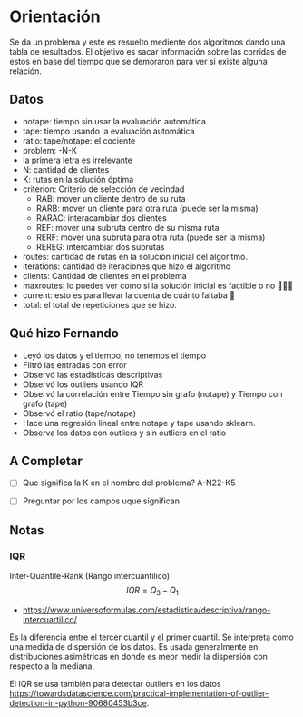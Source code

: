 # Orientación

Se da un problema y este es resuelto mediente dos algoritmos dando una tabla de resultados. El objetivo es sacar información sobre las corridas de estos en base del tiempo que se demoraron para ver si existe alguna relación.

## Datos

- notape: tiempo sin usar la evaluación automática
- tape: tiempo usando la evaluación automática
- ratio: tape/notape: el cociente
- problem: <Problema>-N<Cantidad De Clientes>-K<??>
 - la primera letra es irrelevante
 - N: cantidad de clientes
 - K: rutas en la solución óptima
- criterion: Criterio de selección de vecindad
  - RAB: mover un cliente dentro de su ruta
  - RARB: mover un cliente para otra ruta (puede ser la misma)
  - RARAC: interacambiar dos clientes
  - REF: mover una subruta dentro de su misma ruta
  - RERF: mover una subruta para otra ruta (puede ser la misma)
  - REREG: intercambiar dos subrutas
- routes: cantidad de rutas en la solución inicial del algoritmo.
- iterations: cantidad de iteraciones que hizo el algoritmo
- clients: Cantidad de clientes en el problema
- maxroutes: lo puedes ver como si la solución inicial es factible o no 🤷🏻‍♀️
- current: esto es para llevar la cuenta de cuánto faltaba 🥵
- total: el total de repeticiones que se hizo.

## Qué hizo Fernando

- Leyó los datos y el tiempo, no tenemos el tiempo
- Filtró las entradas con error
- Observó las estadísticas descriptivas
- Observó los outliers usando IQR
- Observó la correlación entre Tiempo sin grafo (notape) y Tiempo con grafo (tape)
- Observó el ratio (tape/notape)
- Hace una regresión lineal entre notape y tape usando sklearn.
- Observa los datos con outliers y sin outliers en el ratio

## A Completar

- [ ] Que significa la K en el nombre del problema? A-N22-K5
- [ ] Preguntar por los campos uque significan


## Notas

### IQR

Inter-Quantile-Rank (Rango intercuantílico)
$$
IQR = Q_3 - Q_1
$$

- <https://www.universoformulas.com/estadistica/descriptiva/rango-intercuartilico/>

Es la diferencia entre el tercer cuantil y el primer cuantil. Se interpreta como una medida de dispersión de los datos. Es usada generalmente en distribuciones asimétricas en donde es meor medir la dispersión con respecto a la mediana.

El IQR se usa también para detectar outliers en los datos <https://towardsdatascience.com/practical-implementation-of-outlier-detection-in-python-90680453b3ce>.
